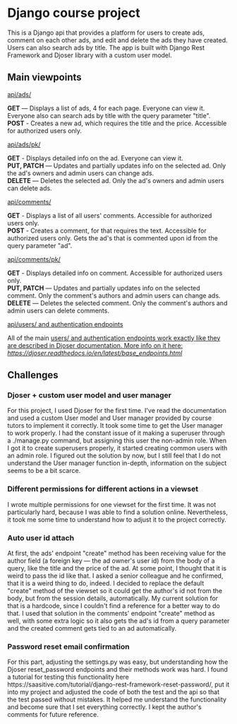 # Django course project

<p>This is a Django api that provides a platform for users to create ads, comment on each other ads, and edit and delete the ads they have created. Users can also search ads by title. The app is built with Django Rest Framework and Djoser library with a custom user model.</p>

## Main viewpoints

<ins>api/ads/</ins>
<p><b>GET</b> — Displays a list of ads, 4 for each page. Everyone can view it. Everyone also can search ads by title with the query parameter "title".<br>
<b>POST</b> - Creates a new ad, which requires the title and the price. Accessible for authorized users only.</p>

<ins>api/ads/pk/</ins>
<p><b>GET</b> - Displays detailed info on the ad. Everyone can view it.<br>
<b>PUT, PATCH</b> — Updates and partially updates info on the selected ad. Only the ad's owners and admin users can change ads.<br>
<b>DELETE</b> — Deletes the selected ad. Only the ad's owners and admin users can delete ads.</p>

<ins>api/comments/</ins>
<p><b>GET</b> - Displays a list of all users' comments. Accessible for authorized users only.<br>
<b>POST</b> - Creates a comment, for that requires the text. Accessible for authorized users only. Gets the ad's that is commented upon id from the query parameter "ad".</p>

<ins>api/comments/pk/</u><br>
<p><b>GET</b> - Displays detailed info on comment. Accessible for authorized users only.<br>
<b>PUT, PATCH</b> — Updates and partially updates info on the selected comment. Only the comment's authors and admin users can change ads.<br>
<b>DELETE</b> — Deletes the selected comment. Only the comment's authors and admin users can delete comments.</p>

<ins>api/users/ and authentication endpoints</u><br>

<p>All of the main <ins>users/</u> and authentication endpoints work exactly like they are described in Djoser documentation. More info on it here: <i>https://djoser.readthedocs.io/en/latest/base_endpoints.html</i></p>

## Challenges

### Djoser + custom user model and user manager

<p>For this project, I used Djoser for the first time. I've read the documentation and used a custom User model and User manager provided by course tutors to implement it correctly.
It took some time to get the User manager to work properly. I had the constant issue of it making a superuser through a ./manage.py command, but assigning this user the non-admin role. When I got it to create superusers properly, it started creating common users with an admin role. I figured out the solution by now, but I still feel that I do not understand the User manager function in-depth, information on the subject seems to be a bit scarce.</p>

### Different permissions for different actions in a viewset

<p>I wrote multiple permissions for one viewset for the first time. It was not particularly hard, because I was able to find a solution online. Nevertheless, it took me some time to understand how to adjust it to the project correctly.</p>

### Auto user id attach

<p>At first, the ads' endpoint "create" method has been receiving value for the author field (a foreign key — the ad owner's user id) from the body of a query, like the title and the price of the ad. At some point, I thought that it is weird to pass the id like that. I asked a senior colleague and he confirmed, that it is a weird thing to do, indeed.
I decided to replace the default "create" method of the viewset so it could get the author's id not from the body, but from the session details, automatically. My current solution for that is a hardcode, since I couldn't find a reference for a better way to do that.
I used that solution in the comments' endpoint "create" method as well, with some extra logic so it also gets the ad's id from a query parameter and the created comment gets tied to an ad automatically.</p>

### Password reset email confirmation

<p>For this part, adjusting the settings.py was easy, but understanding how the Djoser reset_password endpoints and their methods work was hard.
I found a tutorial for testing this functionality here https://saasitive.com/tutorial/django-rest-framework-reset-password/, put it into my project and adjusted the code of both the test and the api so that the test passed without mistakes. It helped me understand the functionality and become sure that I set everything correctly.
I kept the author's comments for future reference.</p>
